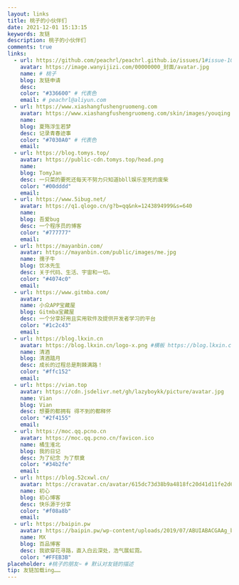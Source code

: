 ```yaml
---
layout: links
title: 桃子的小伙伴们
date: 2021-12-01 15:13:15
keywords: 友链
description: 桃子的小伙伴们
comments: true
links:
  - url: https://github.com/peachrl/peachrl.github.io/issues/1#issue-1089695865
    avatar: https://image.wanyijizi.com/00000000_封面/avatar.jpg
    name: # 桃子
    blog: 友链申请
    desc: 
    color: "#336600" # 代表色
    email: # peachrl@aliyun.com
  - url: https://www.xiashangfushengruomeng.com
    avatar: https://www.xiashangfushengruomeng.com/skin/images/youqing.png
    name: 
    blog: 夏殇浮生若梦
    desc: 记录青春迹事
    color: "#7030A0" # 代表色
    email: 
  - url: https://blog.tomys.top/
    avatar: https://public-cdn.tomys.top/head.png
    name: 
    blog: TomyJan
    desc: 一只菜的要死还每天不努力只知道bbll娱乐至死的废柴
    color: "#00dddd"
    email: 
  - url: https://www.5ibug.net/
    avatar: https://q1.qlogo.cn/g?b=qq&nk=1243894999&s=640
    name: 
    blog: 吾爱bug
    desc: 一个程序员的博客
    color: "#777777"
    email: 
  - url: https://mayanbin.com/
    avatar: https://mayanbin.com/public/images/me.jpg
    name: 孺子牛
    blog: 饮冰先生
    desc: 关于代码、生活、宇宙和一切。
    color: "#4074c0"
    email: 
  - url: https://www.gitmba.com/
    avatar: 
    name: 小众APP宝藏屋
    blog: Gitmba宝藏屋
    desc: 一个分享好用且实用软件及提供开发者学习的平台
    color: "#1c2c43"
    email: 
  - url: https://blog.lkxin.cn
    avatar: https://blog.lkxin.cn/logo-x.png #横板 https://blog.lkxin.cn/logo-h.png
    name: 清酒
    blog: 清酒踏月
    desc: 成长的过程总是荆棘满路！
    color: "#ffc152"
    email: 
  - url: https://vian.top
    avatar: https://cdn.jsdelivr.net/gh/lazyboykk/picture/avatar.jpg
    name: Vian
    blog: Vian
    desc: 想要的都拥有 得不到的都释怀
    color: "#2f4155"
    email: 
  - url: https://moc.qq.pcno.cn
    avatar: https://moc.qq.pcno.cn/favicon.ico
    name: 橘生淮北
    blog: 我的日记
    desc: 为了纪念 为了祭奠
    color: "#34b2fe"
    email: 
  - url: https://blog.52cxwl.cn/
    avatar: https://cravatar.cn/avatar/615dc73d38b9a4818fc20d41d11fe2d6?s=200&test=1&d=mp&r=1640876350
    name: 初心
    blog: 初心博客
    desc: 快乐源于分享
    color: "#f08a8b"
    email: 
  - url: https://baipin.pw
    avatar: https://baipin.pw/wp-content/uploads/2019/07/ABUIABACGAAg_bP2wwUorbiplQQwgAU4gAU.jpg
    name: MX
    blog: 百品博客
    desc: 我欲穿花寻路，直入白云深处，浩气展虹霓。
    color: "#FFEB3B"
placeholder: #桃子的朋友~ # 默认对友链的描述
tip: 友链加载ing……
---
```


